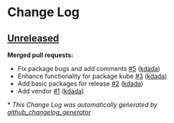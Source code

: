 # Change Log

## [Unreleased](https://github.com/caicloud/release-controller/tree/HEAD)

**Merged pull requests:**

- Fix package bugs and add comments [\#5](https://github.com/caicloud/release-controller/pull/5) ([kdada](https://github.com/kdada))
- Enhance functionality for package kube [\#3](https://github.com/caicloud/release-controller/pull/3) ([kdada](https://github.com/kdada))
- Add basic packages for release [\#2](https://github.com/caicloud/release-controller/pull/2) ([kdada](https://github.com/kdada))
- Add vendor [\#1](https://github.com/caicloud/release-controller/pull/1) ([kdada](https://github.com/kdada))



\* *This Change Log was automatically generated by [github_changelog_generator](https://github.com/skywinder/Github-Changelog-Generator)*